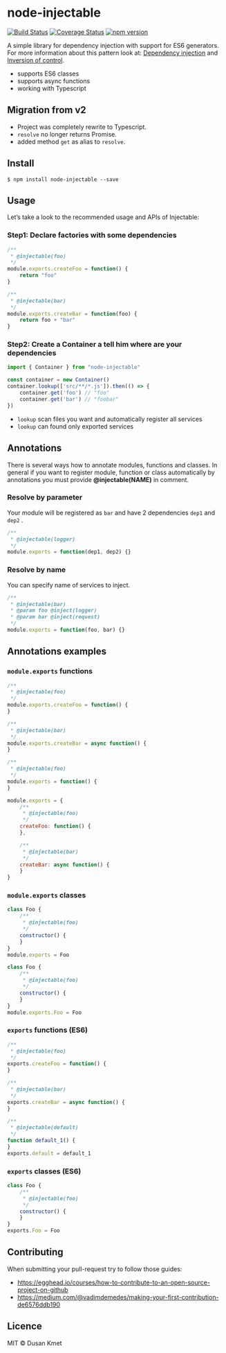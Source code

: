 # node-injectable

[![Build Status](https://travis-ci.org/dkMorlok/node-injectable.svg?branch=master)](https://travis-ci.org/dkMorlok/node-injectable)
[![Coverage Status](https://coveralls.io/repos/github/dkMorlok/node-injectable/badge.svg)](https://coveralls.io/github/dkMorlok/node-injectable)
[![npm version](https://badge.fury.io/js/node-injectable.svg)](https://badge.fury.io/js/node-injectable)

A simple library for dependency injection with support for ES6 generators. For more information about this pattern look at:
[Dependency injection](http://en.wikipedia.org/wiki/Dependency_injection) and [Inversion of control](http://en.wikipedia.org/wiki/Inversion_of_control).

- supports ES6 classes
- supports async functions
- working with Typescript


## Migration from v2

- Project was completely rewrite to Typescript.
- `resolve` no longer returns Promise.
- added method `get` as alias to `resolve`.


## Install

```
$ npm install node-injectable --save
```


## Usage

Let’s take a look to the recommended usage and APIs of Injectable:

### Step1: Declare factories with some dependencies

```js
/**
 * @injectable(foo)
 */
module.exports.createFoo = function() {
    return "foo"
}

/**
 * @injectable(bar)
 */
module.exports.createBar = function(foo) {
    return foo + "bar"
}
```

### Step2: Create a Container a tell him where are your dependencies

```js
import { Container } from "node-injectable"

const container = new Container()
container.lookup(['src/**/*.js']).then(() => {
    container.get('foo') // "foo"
    container.get('bar') // "foobar"
})
```
- `lookup` scan files you want and automatically register all services
- `lookup` can found only exported services


## Annotations

There is several ways how to annotate modules, functions and classes. In general if you want to register module, function or class
automatically by annotations you must provide **@injectable(NAME)** in comment.

### Resolve by parameter

Your module will be registered as `bar` and have 2 dependencies `dep1` and `dep2` .
```js
/**
 * @injectable(logger)
 */
module.exports = function(dep1, dep2) {}
```

### Resolve by name

You can specify name of services to inject.
```js
/**
 * @injectable(bar)
 * @param foo @inject(logger)
 * @param bar @inject(request)
 */
module.exports = function(foo, bar) {}
```


## Annotations examples

### `module.exports` functions
```js
/**
 * @injectable(foo)
 */
module.exports.createFoo = function() {
}

/**
 * @injectable(bar)
 */
module.exports.createBar = async function() {
}
```

```js
/**
 * @injectable(foo)
 */
module.exports = function() {
}
```

```js
module.exports = {
    /**
     * @injectable(foo)
     */
    createFoo: function() {
    },

    /**
     * @injectable(bar)
     */
    createBar: async function() {
    }
}
```

### `module.exports` classes
```js
class Foo {
    /**
     * @injectable(foo)
     */
    constructor() {
    }
}
module.exports = Foo
```

```js
class Foo {
    /**
     * @injectable(foo)
     */
    constructor() {
    }
}
module.exports.Foo = Foo
```

### `exports` functions (ES6)

```js
/**
 * @injectable(foo)
 */
exports.createFoo = function() {
}

/**
 * @injectable(bar)
 */
exports.createBar = async function() {
}

/**
 * @injectable(default)
 */
function default_1() {
}
exports.default = default_1
```

### `exports` classes (ES6)

```js
class Foo {
    /**
     * @injectable(foo)
     */
    constructor() {
    }
}
exports.Foo = Foo
```


## Contributing

When submitting your pull-request try to follow those guides:
* https://egghead.io/courses/how-to-contribute-to-an-open-source-project-on-github
* https://medium.com/@vadimdemedes/making-your-first-contribution-de6576ddb190


## Licence

MIT © Dusan Kmet
